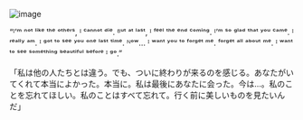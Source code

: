 ![image](https://64.media.tumblr.com/e72bf3bf0baf7d4f9c9b5329178d8854/tumblr_inline_pabtswSwvP1qkdpqj_500.gifv) 

“ᴵ’ᵐ ⁿᵒᵗ ˡⁱᵏᵉ ᵗʰᵉ ᵒᵗʰᵉʳˢ, ᴵ ᶜᵃⁿⁿᵒᵗ ᵈⁱᵉ. ᴮᵘᵗ ᵃᵗ ˡᵃˢᵗ, ᴵ ᶠᵉᵉˡ ᵗʰᵉ ᵉⁿᵈ ᶜᵒᵐⁱⁿᵍ. ᴵ’ᵐ ˢᵒ ᵍˡᵃᵈ ᵗʰᵃᵗ ʸᵒᵘ ᶜᵃᵐᵉ. ᴵ ʳᵉᵃˡˡʸ ᵃᵐ. ᴵ ᵍᵒᵗ ᵗᵒ ˢᵉᵉ ʸᵒᵘ ᵒⁿᵉ ˡᵃˢᵗ ᵗⁱᵐᵉ. ᴺᵒʷ… ᴵ ʷᵃⁿᵗ ʸᵒᵘ ᵗᵒ ᶠᵒʳᵍᵉᵗ ᵐᵉ. ᶠᵒʳᵍᵉᵗ ᵃˡˡ ᵃᵇᵒᵘᵗ ᵐᵉ. ᴵ ʷᵃⁿᵗ ᵗᵒ ˢᵉᵉ ˢᵒᵐᵉᵗʰⁱⁿᵍ ᵇᵉᵃᵘᵗⁱᶠᵘˡ ᵇᵉᶠᵒʳᵉ ᴵ ᵍᵒ.”

「私は他の人たちとは違う。でも、ついに終わりが来るのを感じる。あなたがいてくれて本当によかった。本当に。私は最後にあなたに会った。今は...。私のことを忘れてほしい。私のことはすべて忘れて。行く前に美しいものを見たいんだ」

<!---
shragiku/shragiku is a ✨ special ✨ repository because its `README.md` (this file) appears on your GitHub profile.
You can click the Preview link to take a look at your changes.
--->
